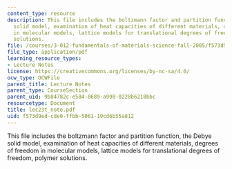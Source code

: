 ```yaml
---
content_type: resource
description: This file includes the boltzmann factor and partition function, the Debye
  solid model, examination of heat capacities of different materials, degrees of freedom
  in molecular models, lattice models for translational degrees of freedom, polymer
  solutions.
file: /courses/3-012-fundamentals-of-materials-science-fall-2005/f573d9edcde0ffbb506119cd6b55a812_lec23t_note.pdf
file_type: application/pdf
learning_resource_types:
- Lecture Notes
license: https://creativecommons.org/licenses/by-nc-sa/4.0/
ocw_type: OCWFile
parent_title: Lecture Notes
parent_type: CourseSection
parent_uid: 9b84782c-e584-0689-a998-0228b6218bbc
resourcetype: Document
title: lec23t_note.pdf
uid: f573d9ed-cde0-ffbb-5061-19cd6b55a812
---
```

This file includes the boltzmann factor and partition function, the Debye solid model, examination of heat capacities of different materials, degrees of freedom in molecular models, lattice models for translational degrees of freedom, polymer solutions.